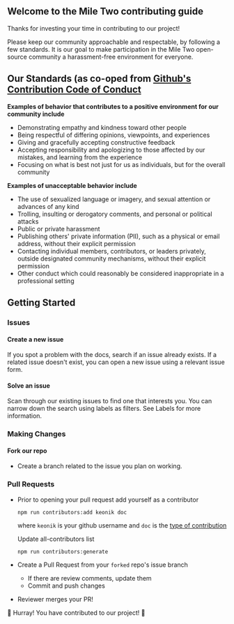 ## Welcome to the Mile Two contributing guide

Thanks for investing your time in contributing to our project!

Please keep our community approachable and respectable, by following a few standards. It is our goal to make participation in the Mile Two open-source community a harassment-free environment for everyone.

## Our Standards (as co-oped from [Github's Contribution Code of Conduct](https://github.com/github/docs/blob/8a3e0900ce997078c46380765447afb372cbd39d/CODE_OF_CONDUCT.md)

**Examples of behavior that contributes to a positive environment for our community include**

- Demonstrating empathy and kindness toward other people
- Being respectful of differing opinions, viewpoints, and experiences
- Giving and gracefully accepting constructive feedback
- Accepting responsibility and apologizing to those affected by our mistakes, and learning from the experience
- Focusing on what is best not just for us as individuals, but for the overall community

**Examples of unacceptable behavior include**

- The use of sexualized language or imagery, and sexual attention or advances of any kind
- Trolling, insulting or derogatory comments, and personal or political attacks
- Public or private harassment
- Publishing others' private information (PII), such as a physical or email address, without their explicit permission
- Contacting individual members, contributors, or leaders privately, outside designated community mechanisms, without their explicit permission
- Other conduct which could reasonably be considered inappropriate in a professional setting

## Getting Started

### Issues

#### Create a new issue

If you spot a problem with the docs, search if an issue already exists. If a related issue doesn't exist, you can open a new issue using a relevant issue form.

#### Solve an issue

Scan through our existing issues to find one that interests you. You can narrow down the search using labels as filters. See Labels for more information.

### Making Changes

#### Fork our repo

- Create a branch related to the issue you plan on working.

### Pull Requests

- Prior to opening your pull request add yourself as a contributor

  ```
  npm run contributors:add keonik doc
  ```

  where `keonik` is your github username and `doc` is the [type of contribution](https://allcontributors.org/docs/en/emoji-key)

  Update all-contributors list

  ```
  npm run contributors:generate
  ```

- Create a Pull Request from your `forked` repo's issue branch
  - If there are review comments, update them
  - Commit and push changes
- Reviewer merges your PR!

🥳 Hurray! You have contributed to our project! 🥳
